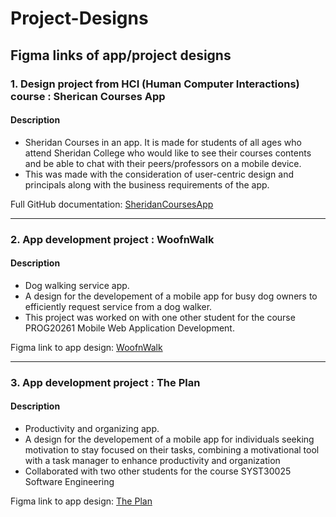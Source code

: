 # Project-Designs
Figma links of app/project designs
---
### 1. Design project from HCI (Human Computer Interactions) course : Sherican Courses App
#### Description
* Sheridan Courses in an app. 
  It is made for students of all ages who attend Sheridan College who would like to see their courses contents and be able to chat with their peers/professors on a mobile device.
* This was made with the consideration of user-centric design and principals along with the business requirements of the app.

Full GitHub documentation: [SheridanCoursesApp](https://github.com/Teresa-Yang/SheridanCoursesApp)

---

### 2. App development project : WoofnWalk
#### Description
* Dog walking service app. 
* A design for the developement of a mobile app for busy dog owners to efficiently request service from a dog walker.
* This project was worked on with one other student for the course PROG20261 Mobile Web Application Development.

Figma link to app design: [WoofnWalk](https://www.figma.com/file/iQpZCJZq6E0dPYa5QY6ay9/PROG20261-Woof-n-Walk?type=design&node-id=0%3A1&mode=design&t=VnMRycga4iINPinc-1)

---

### 3. App development project : The Plan
#### Description
* Productivity and organizing app. 
* A design for the developement of a mobile app for individuals seeking motivation to stay focused on their tasks, combining a motivational tool with a task manager to enhance productivity and organization
* Collaborated with two other students for the course SYST30025 Software Engineering

Figma link to app design: [The Plan](https://www.figma.com/file/d4pPya5sjQ1xXiNbsnlwIF/productivityAppPrototype?type=design&node-id=0%3A1&mode=design&t=jWYLBvIEIHGkysf2-1)
